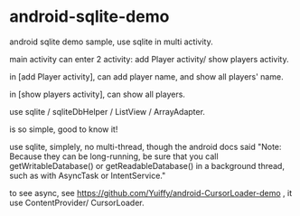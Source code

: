 # android-sqlite-demo

android sqlite demo sample, use sqlite in multi activity.

main activity can enter 2 activity: add Player activity/ show players activity.

in [add Player activity], can add player name, and show all players' name.

in [show players activity], can show all players.

use sqlite / sqliteDbHelper / ListView / ArrayAdapter.

is so simple, good to know it!

use sqlite, simplely, no multi-thread, though the android docs said "Note: Because they can be long-running, be sure that you call getWritableDatabase() or getReadableDatabase() in a background thread, such as with AsyncTask or IntentService."

to see async, see https://github.com/Yuiffy/android-CursorLoader-demo , it use ContentProvider/ CursorLoader.
